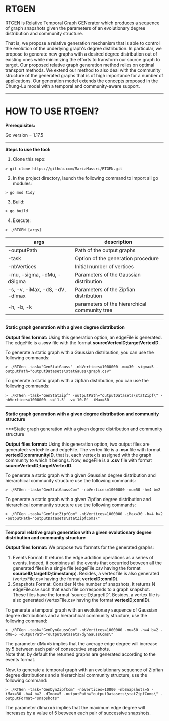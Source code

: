 # RTGEN
RTGEN is Relative Temporal Graph GENerator which produces a sequence of graph snapshots given the parameters of an evolutionary degree distribution and community structure.

That is, we propose a relative generation mechanism that is able to control the evolution of the underlying graph's degree distribution. In particular, we propose to generate new graphs with a desired degree distribution out of existing ones while minimizing the efforts to transform our source graph to target. Our proposed relative graph generation method relies on optimal transport methods. We extend our method to also deal with the community structure of the generated graphs that is of high importance for a number of applications.  Our generation model extends the concepts proposed in the Chung-Lu model with a temporal and community-aware support.

----


# HOW TO USE RTGEN?

**Prerequisites:**

Go version = 1.17.5

----


**Steps to use the tool:**

1. Clone this repo:
```
> git clone https://github.com/MariaMassri/RTGEN.git
```
2. In the project directory, launch the following command to import all go modules:
```
> go mod tidy
```
3. Build:
```
> go build
```
4. Execute:
```
> ./RTGEN [args]
```

| args                            | description                                   |
| ------------------------------- | --------------------------------------------- |
| -outputPath                     | Path of the output graphs                     |
| -task                           | Option of the generation procedure            |
| -nbVertices                     | Initial number of vertices                    |
| -mu, -sigma, -dMu, -dSigma      | Parameters of the Gaussian distribution       |
| -s, -v, -iMax, -dS, -dV, -dImax | Parameters of the Zipfian distribution        |
| -h, -b, -k                      | parameters of the hierarchical community tree |

----

**Static graph generation with a given degree distribution**

**Output files format:**
Using this generation option, an edgeFile is generated.  The edgeFile is a **.csv** file with the format **sourceVertexID;targetVertexID**.

To generate a static graph with a Gaussian distribution, you can use the following commands:
```
> ./RTGen -task="GenStatGauss" -nbVertices=1000000 -mu=30 -sigma=5 -outputPath="outputDatasets\statGauss\graph.csv"
```

To generate a static graph with a zipfian distribution, you can use the following commands:
```
> ./RTGen -task="GenStatZipf" -outputPath="outputDatasets\statZipf\" -nbVertices=1000000 -s='1.5' -v='10.0' -iMax=30
```
----


**Static graph generation with a given degree distribution and community structure**

***Static graph generation with a given degree distribution and community structure


**Output files format:**
Using this generation option, two output files are generated: vertexFile and edgeFile.  The vertex file is a **.csv** file with format **vertexID;communityID**, that is, each vertex is assigned with the graph community to which it belongs. Now, edgeFile is a **.csv** file with format **sourceVertexID;targetVertexID**.

To generate a static graph with a given Gaussian degree distribution and hierarchical community structure use the following commands:

```
> ./RTGen -task="GenStatGaussCom" -nbVertices=1000000 -mu=50 -h=4 b=2

```

To generate a static graph with a given Zipfian degree distribution and hierarchical community structure use the following commands:

```
> ./RTGen -task="GenStatZipfCom" -nbVertices=1000000 -iMax=30 -h=4 b=2 -outputPath="outputDatasets\statZipfComs\"

```
----

**Temporal relative graph generation with a given evolutionary degree distribution and community structure**


**Output files format:**
We propose two formats for the generated graphs:

1. Events Format: It returns the edge addition operations as a series of events. Indeed, it combines all the events that occurried between all the generated files in a single file (edgeFile.csv having the format **sourceID;targetID;timestamp**). Besides, a vertex file is also generated (vertexFile.csv having the format **vertexID;comID**).
2. Snapshots Format: Consider N the number of snapshots, It returns N edgeFile.csv such that each file corresponds to a graph snapshot. These files have the format 'sourceID;targetID'. Besides, a vertex file is also generated (vertexFile.csv having the format **vertexID;comID**).

To generate a temporal graph with an evolutionary sequence of Gaussian degree distributions and a hierarchical community structure, use the following command:
```
> ./RTGen -task="GenDynGaussCom" -nbVertices=1000000 -mu=50 -h=4 b=2 -dMu=5 -outputPath="outputDatasets\dynGaussComs\"

```
The parameter dMu=5 implies that the average edge degree will increase by 5 between each pair of consecutive snapshots.  
Note that, by default the returned graphs are generated according to the events format.

Now, to generate a temporal graph with an evolutionary sequence of Zipfian degree distributions and a hierarchical community structure, use the following command:

```
> ./RTGen -task="GenDynZipfCom" -nbVertices=10000 -nbSnapshots=5 -iMax=30 -h=4 b=2 -dImax=5 -outputPath="outputDatasets\statZipfComs\" -outputFormat="snapshots"
```
The parameter dImax=5 implies that the maximum edge degree will increases by a value of 5 between each pair of successive snapshots.

